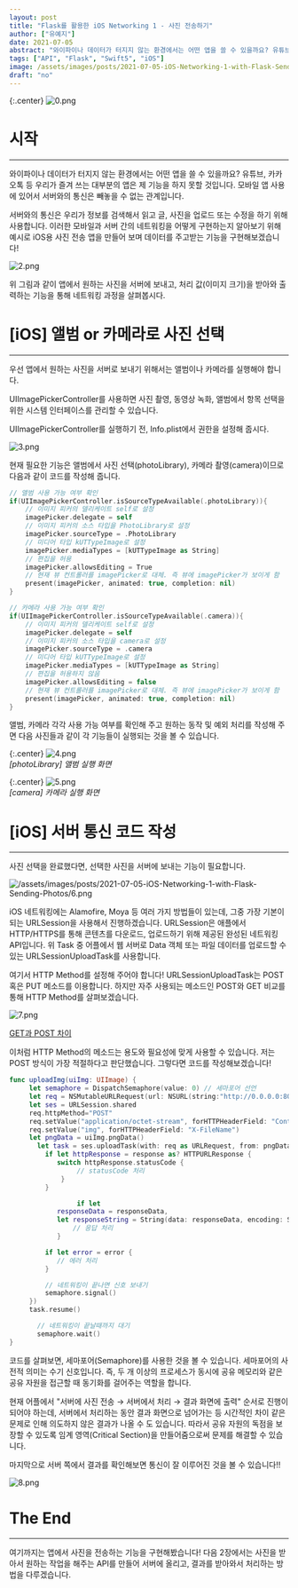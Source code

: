```yaml
---
layout: post
title: "Flask를 활용한 iOS Networking 1 - 사진 전송하기"
author: ["유예지"]
date: 2021-07-05
abstract: "와이파이나 데이터가 터지지 않는 환경에서는 어떤 앱을 쓸 수 있을까요? 유튜브, 카카오톡 등 우리가 즐겨 쓰는 대부분의 앱은 제 기능을 하지 못할 것입니다. 모바일 앱 사용에 있어서 서버와의 통신은 빼놓을 수 없는 관계입니다. 서버와의 통신은 우리가 정보를 검색해서 읽고 글, 사진을 업로드 또는 수정을 하기 위해 사용합니다. 이러한 모바일과 서버 간의 네트워킹을 어떻게 구현하는지 알아보기 위해 예시로 iOS용 사진 전송 앱을 만들어 보며 데이터를 주고받는 기능을 구현해보겠습니다!"
tags: ["API", "Flask", "Swift5", "iOS"]
image: /assets/images/posts/2021-07-05-iOS-Networking-1-with-Flask-Sending-Photos/0.png
draft: "no"
---
```


{:.center}
![0.png](/assets/images/posts/2021-07-05-iOS-Networking-1-with-Flask-Sending-Photos/main.png)

# 시작

---

와이파이나 데이터가 터지지 않는 환경에서는 어떤 앱을 쓸 수 있을까요? 유튜브, 카카오톡 등 우리가 즐겨 쓰는 대부분의 앱은 제 기능을 하지 못할 것입니다. 모바일 앱 사용에 있어서 서버와의 통신은 빼놓을 수 없는 관계입니다.

서버와의 통신은 우리가 정보를 검색해서 읽고 글, 사진을 업로드 또는 수정을 하기 위해 사용합니다. 이러한 모바일과 서버 간의 네트워킹을 어떻게 구현하는지 알아보기 위해 예시로 iOS용 사진 전송 앱을 만들어 보며 데이터를 주고받는 기능을 구현해보겠습니다!

![2.png](/assets/images/posts/2021-07-05-iOS-Networking-1-with-Flask-Sending-Photos/2.png)

위 그림과 같이 앱에서 원하는 사진을 서버에 보내고, 처리 값(이미지 크기)을 받아와 출력하는 기능을 통해 네트워킹 과정을 살펴봅시다.

# [iOS] 앨범 or 카메라로 사진 선택

---

우선 앱에서 원하는 사진을 서버로 보내기 위해서는 앨범이나 카메라를 실행해야 합니다.

UIImagePickerController를 사용하면 사진 촬영, 동영상 녹화, 앨범에서 항목 선택을 위한 시스템 인터페이스를 관리할 수 있습니다.

UIImagePickerController를 실행하기 전, Info.plist에서 권한을 설정해 줍시다.

![3.png](/assets/images/posts/2021-07-05-iOS-Networking-1-with-Flask-Sending-Photos/3.png)

현재 필요한 기능은 앨범에서 사진 선택(photoLibrary), 카메라 촬영(camera)이므로 다음과 같이 코드를 작성해 줍니다.

```swift
// 앨범 사용 가능 여부 확인
if(UIImagePickerController.isSourceTypeAvailable(.photoLibrary)){
    // 이미지 피커의 델리케이트 self로 설정
    imagePicker.delegate = self
    // 이미지 피커의 소스 타입을 PhotoLibrary로 설정
    imagePicker.sourceType = .PhotoLibrary
    // 미디어 타입 kUTTypeImage로 설정
    imagePicker.mediaTypes = [kUTTypeImage as String]
    // 편집을 허용
    imagePicker.allowsEditing = True
    // 현재 뷰 컨트롤러를 imagePicker로 대체. 즉 뷰에 imagePicker가 보이게 함
    present(imagePicker, animated: true, completion: nil)
}

// 카메라 사용 가능 여부 확인
if(UIImagePickerController.isSourceTypeAvailable(.camera)){
    // 이미지 피커의 델리케이트 self로 설정
    imagePicker.delegate = self
    // 이미지 피커의 소스 타입을 camera로 설정
    imagePicker.sourceType = .camera
    // 미디어 타입 kUTTypeImage로 설정
    imagePicker.mediaTypes = [kUTTypeImage as String]
    // 편집을 허용하지 않음
    imagePicker.allowsEditing = false
    // 현재 뷰 컨트롤러를 imagePicker로 대체. 즉 뷰에 imagePicker가 보이게 함
    present(imagePicker, animated: true, completion: nil)
}
```

앨범, 카메라 각각 사용 가능 여부를 확인해 주고 원하는 동작 및 예외 처리를 작성해 주면 다음 사진들과 같이 각 기능들이 실행되는 것을 볼 수 있습니다.

{:.center}
![4.png](/assets/images/posts/2021-07-05-iOS-Networking-1-with-Flask-Sending-Photos/4.png)  
_[photoLibrary] 앨범 실행 화면_

{:.center}
![5.png](/assets/images/posts/2021-07-05-iOS-Networking-1-with-Flask-Sending-Photos/5.png)  
_[camera] 카메라 실행 화면_

# [iOS] 서버 통신 코드 작성

---

사진 선택을 완료했다면, 선택한 사진을 서버에 보내는 기능이 필요합니다.

![/assets/images/posts/2021-07-05-iOS-Networking-1-with-Flask-Sending-Photos/6.png](/assets/images/posts/2021-07-05-iOS-Networking-1-with-Flask-Sending-Photos/6.png)

iOS 네트워킹에는 Alamofire, Moya 등 여러 가지 방법들이 있는데, 그중 가장 기본이 되는 URLSession을 사용해서 진행하겠습니다. URLSession은 애플에서 HTTP/HTTPS를 통해 콘텐츠를 다운로드, 업로드하기 위해 제공된 완성된 네트워킹 API입니다. 위 Task 중 어플에서 웹 서버로 Data 객체 또는 파일 데이터를 업로드할 수 있는 URLSessionUploadTask를 사용합니다.

여기서 HTTP Method를 설정해 주어야 합니다! URLSessionUploadTask는 POST 혹은 PUT 메소드를 이용합니다. 하지만 자주 사용되는 메소드인 POST와 GET 비교를 통해 HTTP Method를 살펴보겠습니다.

![7.png](/assets/images/posts/2021-07-05-iOS-Networking-1-with-Flask-Sending-Photos/7.png)

[GET과 POST 차이](https://www.notion.so/5537f646c55c4e5e847054fcb5bb0820)

이처럼 HTTP Method의 메소드는 용도와 필요성에 맞게 사용할 수 있습니다. 저는 POST 방식이 가장 적절하다고 판단했습니다. 그렇다면 코드를 작성해보겠습니다!

```swift
func uploadImg(uiImg: UIImage) {
     let semaphore = DispatchSemaphore(value: 0) // 세마포어 선언
     let req = NSMutableURLRequest(url: NSURL(string:"http://0.0.0.0:8080/api/test")! as URL)
     let ses = URLSession.shared
     req.httpMethod="POST"
     req.setValue("application/octet-stream", forHTTPHeaderField: "Content-Type")
     req.setValue("img", forHTTPHeaderField: "X-FileName")
     let pngData = uiImg.pngData()
	   let task = ses.uploadTask(with: req as URLRequest, from: pngData, completionHandler: { (responseData, response, error) in
         if let httpResponse = response as? HTTPURLResponse {
            switch httpResponse.statusCode {
                 // statusCode 처리
             }
         }

				 if let
            responseData = responseData,
            let responseString = String(data: responseData, encoding: String.Encoding.utf8) {
                // 응답 처리
            }

         if let error = error {
            // 에러 처리
         }

         // 네트워킹이 끝나면 신호 보내기
         semaphore.signal()
     })
     task.resume()

	   // 네트워킹이 끝날때까지 대기
	   semaphore.wait()
}
```

코드를 살펴보면, 세마포어(Semaphore)를 사용한 것을 볼 수 있습니다. 세마포어의 사전적 의미는 수기 신호입니다. 즉, 두 개 이상의 프로세스가 동시에 공유 메모리와 같은 공유 자원을 접근할 때 동기화를 걸어주는 역할을 합니다.

현재 어플에서 "서버에 사진 전송 → 서버에서 처리 → 결과 화면에 출력" 순서로 진행이 되어야 하는데, 서버에서 처리하는 동안 결과 화면으로 넘어가는 등 시간적인 차이 같은 문제로 인해 의도하지 않은 결과가 나올 수 도 있습니다. 따라서 공유 자원의 독점을 보장할 수 있도록 임계 영역(Critical Section)을 만들어줌으로써 문제를 해결할 수 있습니다.

마지막으로 서버 쪽에서 결과를 확인해보면 통신이 잘 이루어진 것을 볼 수 있습니다!!

![8.png](/assets/images/posts/2021-07-05-iOS-Networking-1-with-Flask-Sending-Photos/8.png)

# The End

---

여기까지는 앱에서 사진을 전송하는 기능을 구현해봤습니다! 다음 2장에서는 사진을 받아서 원하는 작업을 해주는 API를 만들어 서버에 올리고, 결과를 받아와서 처리하는 방법을 다루겠습니다.
